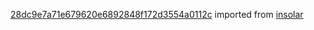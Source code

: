 [28dc9e7a71e679620e6892848f172d3554a0112c](https://github.com/insolar/insolar/commit/28dc9e7a71e679620e6892848f172d3554a0112c) imported from [insolar](https://github.com/insolar/insolar)
